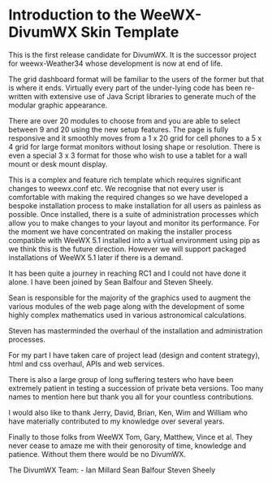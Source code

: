 # Introduction to the WeeWX-DivumWX Skin Template

This is the first release candidate for DivumWX. It is the successor project for weewx-Weather34 whose development is now at end of life.

The grid dashboard format will be familiar to the users of the former but that is where it ends. Virtually every part of the under-lying code has been re-written with extensive use of Java Script libraries to generate much of the modular graphic appearance. 

There are over 20 modules to choose from and you are able to select between 9 and 20 using the new setup features. The page is fully responsive and it smoothly moves from a 1 x 20 grid for cell phones to a 5 x 4 grid for large format monitors without losing shape or resolution. There is even a special 3 x 3 format for those who wish to use a tablet for a wall mount or desk mount display. 

This is a complex and feature rich template which requires significant changes to weewx.conf etc. We recognise that not every user is comfortable with making the required changes so we have developed a bespoke installation process to make installation for all users as painless as possible.  Once installed, there is a suite of administration processes which allow you to make changes to your layout and monitor its performance. For the moment we have concentrated on making the installer process compatible with WeeWX 5.1 installed into a virtual environment using pip as we think this is the future direction. However we will support packaged installations of WeeWX 5.1 later if there is a demand.

It has been quite a journey in reaching RC1 and I could not have done it alone. I have been joined by Sean Balfour and Steven Sheely. 

Sean is responsible for the majority of the graphics used to augment the various modules of the web page along with the development of some highly complex mathematics used in various astronomical calculations.

Steven has masterminded the overhaul of the installation and administration processes.

For my part I have taken care of project lead (design and content strategy), html and css overhaul, APIs and web services. 

There is also a large group of long suffering testers who have been extremely patient in testing a succession of private beta versions. Too many names to mention here but thank you all for your countless contributions.

I would also like to thank Jerry, David, Brian, Ken, Wim and William who have materially contributed to my knowledge over several years.

Finally to those folks from WeeWX Tom, Gary, Matthew, Vince et al. They never cease to amaze me with their genorosity of time, knowledge and patience. Without them there would be no DivumWX.

The DivumWX Team: -
      Ian Millard
      Sean Balfour
      Steven Sheely

